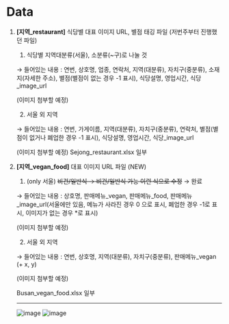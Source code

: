 # Data

1. **[지역_restaurant]** 식당별 대표 이미지 URL, 별점 태깅 파일 (저번주부터 진행했던 파일)
    
    1) 식당별 지역대분류(서울), 소분류(~구)로 나눌 것 
    
    → 들어있는 내용 : 연번, 상호명, 업종, 연락처, 지역(대분류), 자치구(중분류), 소재지(자세한 주소), 별점(별점이 없는 경우 -1 표시), 식당설명, 영업시간, 식당_image_url
    
    (이미지 첨부할 예정)
    
    2) 서울 외 지역
    
    → 들어있는 내용 : 연번, 가게이름, 지역(대분류), 자치구(중분류), 연락처, 별점(별점이 없거나 폐업한 경우 -1 표시), 식당설명, 영업시간, 식당_image_url
    
    (이미지 첨부할 예정)
    Sejong_restaurant.xlsx 일부
    
    
    
2. **[지역_vegan_food]** 대표 이미지 URL 파일 (NEW)
    
    1) (only 서울) ~~비건/일반식 → 비건/일반식 가능 이런 식으로 수정~~ → 완료
    
    → 들어있는 내용 : 상호명, 판매메뉴_vegan, 판매메뉴_food, 판매메뉴_image_url(서울에만 있음, 메뉴가 사라진 경우 0 으로 표시, 폐업한 경우 -1로 표시, 이미지가 없는 경우 *로 표시)
    
    (이미지 첨부할 예정)
    
    2) 서울 외 지역
    
    → 들어있는 내용 : 연번, 상호명, 지역(대분류), 자치구(중분류), 판매메뉴_vegan (+ x, y)
    
    (이미지 첨부할 예정)
    
    Busan_vegan_food.xlsx 일부
    
    ---------------------------------------------------------------------------
    ![image](https://user-images.githubusercontent.com/74354757/186944816-44e3c86a-3882-4d84-a7e8-490bbbe5e302.png)
    ![image](https://user-images.githubusercontent.com/74354757/186944941-72093d93-70b8-4b97-a9d0-89564f75e659.png)

